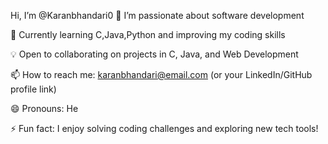  Hi, I’m @Karanbhandari0
👀 I’m passionate about software development

🌱 Currently learning C,Java,Python and improving my coding skills

💡 Open to collaborating on projects in C, Java, and Web Development

📫 How to reach me: karanbhandari@email.com (or your LinkedIn/GitHub profile link)

😄 Pronouns: He

⚡ Fun fact: I enjoy solving coding challenges and exploring new tech tools!
